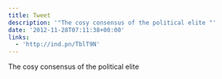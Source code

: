 ```yaml
---
title: Tweet
description: '"The cosy consensus of the political elite "'
date: '2012-11-28T07:11:38+00:00'
links:
  - 'http://ind.pn/TblT9N'
---
```

The cosy consensus of the political elite 
